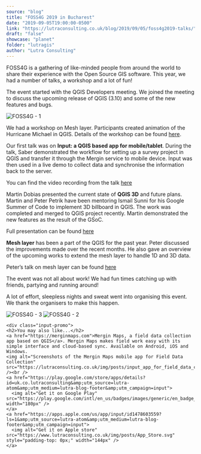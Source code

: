 ```yaml
---
source: "blog"
title: "FOSS4G 2019 in Bucharest"
date: "2019-09-05T19:00:00-0500"
link: "https://lutraconsulting.co.uk/blog/2019/09/05/foss4g2019-talks/"
draft: "false"
showcase: "planet"
folder: "lutragis"
author: "Lutra Consulting"
---
```


<p>FOSS4G is a gathering of like-minded people from around the world to share their experience with the Open Source GIS software. This year, we had a number of talks, a workshop and a lot of fun!</p>

<!-- more -->

<p>The event started with the QGIS Developers meeting. We joined the meeting to discuss the upcoming release of QGIS (3.10) and some of the new features and bugs.</p>

<p><img alt="FOSS4G - 1" src="https://www.lutraconsulting.co.uk/img/posts/foss4g_1.jpeg" /></p>

<p>We had a workshop on Mesh layer. Participants created animation of the Hurricane Michael in QGIS. Details of the workshop can be found <a href="https://docs.google.com/document/d/19T7hJCn0HGcn9q4NmG5blwdagOkRpv9ND_n94J-To3I/edit?usp=sharing">here</a>.</p>

<p>Our first talk was on <strong>Input: a QGIS based app for mobile/tablet</strong>. During the talk, Saber demonstrated the workflow for setting up a survey project in QGIS and transfer it through the Mergin service to mobile device. Input was then used in a live demo to collect data and synchronise the information back to the server.</p>

<p>You can find the video recording from the talk <a href="https://media.ccc.de/v/bucharest-110-input-a-touch-friendly-mobile-app-for-data-collection">here</a></p>

<p>Martin Dobias presented the current state of <strong>QGIS 3D</strong> and future plans. Martin and Peter Petrik have been mentoring Ismail Sunni for his Google Summer of Code to implement 3D billboard in QGIS. The work was completed and merged to QGIS project recently. Martin demonstrated the new features as the result of the GSoC.</p>

<p>Full presentation can be found <a href="https://media.ccc.de/v/bucharest-380-qgis-3d-current-state-and-future-plans">here</a></p>

<p><strong>Mesh layer</strong> has been a part of the QGIS for the past year. Peter discussed the improvements made over the recent months. He also gave an overview of the upcoming works to extend the mesh layer to handle 1D and 3D data.</p>

<p>Peter’s talk on mesh layer can be found <a href="https://media.ccc.de/v/bucharest-109-mesh-gis-data-beyond-raster-and-vector">here</a></p>

<p>The event was not all about work! We had fun times catching up with friends, partying and running around!</p>

<p>A lot of effort, sleepless nights and sweat went into organising this event. We thank the organisers to make this happen.</p>

<p><img alt="FOSS4G - 3" src="https://www.lutraconsulting.co.uk/img/posts/foss4g_3.jpg" />
<img alt="FOSS4G - 2" src="https://www.lutraconsulting.co.uk/img/posts/foss4g_2.jpg" /></p>

    <div class="input-promo">
    <h2>You may also like...</h2>
    <a href="https://merginmaps.com">Mergin Maps, a field data collection app based on QGIS</a>. Mergin Maps makes field work easy with its simple interface and cloud-based sync. Available on Android, iOS and Windows.
    <img alt="Screenshots of the Mergin Maps mobile app for Field Data Collection" src="https://lutraconsulting.co.uk/img/posts/input_app_for_field_data_collection.jpg" /><br />
    <a href="https://play.google.com/store/apps/details?id=uk.co.lutraconsulting&amp;utm_source=lutra-atom&amp;utm_medium=lutra-blog-footer&amp;utm_campaign=input">
      <img alt="Get it on Google Play" src="https://play.google.com/intl/en_us/badges/images/generic/en_badge_web_generic.png" width="180px" />
    </a>
    <a href="https://apps.apple.com/us/app/input/id1478603559?ls=1&amp;utm_source=lutra-atom&amp;utm_medium=lutra-blog-footer&amp;utm_campaign=input">
      <img alt="Get it on Apple store" src="https://www.lutraconsulting.co.uk/img/posts/App_Store.svg" style="padding-top: 0px;" width="144px" />
    </a>
  </div>
